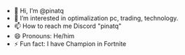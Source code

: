 - 👋 Hi, I’m @pinatq
- 👀 I’m interested in optimalization pc, trading, technology.
- 📫 How to reach me Discord "pinatq"
- 😄 Pronouns: He/him
- ⚡ Fun fact: I have Champion in Fortnite 

<!---
pinatq/pinatq is a ✨ special ✨ repository because its `README.md` (this file) appears on your GitHub profile.
You can click the Preview link to take a look at your changes.
--->
